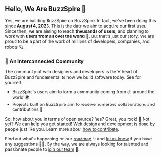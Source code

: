 ## Hello, We Are BuzzSpire 👋

Yes, we are building BuzzSpire on BuzzSpire. In fact, we've been doing this since **August 4, 2023**. This is the date we aim to acquire our first user. Since then, we are aiming to reach **thousands of users**, and planning to work with **users from all over the world** 🤯. But that's just our story. We are proud to be a part of the work of millions of developers, companies, and robots 🪐.

### 🍿 An Interconnected Community

The community of web designers and developers is the 💗 heart of BuzzSpire and fundamental to how we build software today. See for yourself:

- BuzzSpire's users aim to form a community coming from all around the world 🌍
- Projects built on BuzzSpire aim to receive numerous collaborations and contributions 🚀

So, how about you in terms of open source? Yes? Great, you rock! 🎸 Not yet? We can help you get started! Web design and development is done by people just like you. Learn more about [how to contribute](https://opensource.guide/).

Find out what's happening on our [roadmap](https://buzzspire.net/roadmap) ✨ and [let us know](https://buzzspire.net/feedback) if you have any suggestions 🙇‍♂️. By the way, we are always looking for talented and passionate people to [join our team](https://buzzspire.net/careers) 🙌.
